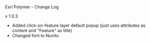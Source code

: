 Esri Polymer - Change Log

v 1.0.3

* Added click-on-feature layer default popup (just uses attributes as content and "Feature" as title)
* Changed font to Nunito
